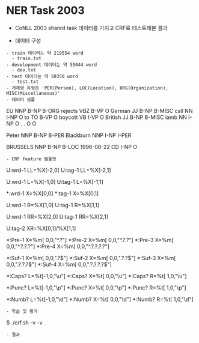 NER Task 2003
===

- CoNLL 2003 shared task 데이터를 가지고 CRF로 테스트해본 결과

- 데이터 구성
```
- train 데이터는 약 219554 word
  - train.txt
- development 데이터는 약 55044 word
  - dev.txt
- test 데이터는 약 50350 word
  - test.txt
- 개체명 유형은 'PER(Person), LOC(Location), ORG(Organization), MISC(Miscellaneous)'
- 데이터 샘플
```
EU NNP B-NP B-ORG
rejects VBZ B-VP O
German JJ B-NP B-MISC
call NN I-NP O
to TO B-VP O
boycott VB I-VP O
British JJ B-NP B-MISC
lamb NN I-NP O
. . O O

Peter NNP B-NP B-PER
Blackburn NNP I-NP I-PER

BRUSSELS NNP B-NP B-LOC
1996-08-22 CD I-NP O
```
- CRF feature 템플릿
```
U:wrd-1 LL=%X[-2,0]
U:tag-1 LL=%X[-2,1]

U:wrd-1 L=%X[-1,0]
U:tag-1 L=%X[-1,1]

*:wrd-1 X=%X[0,0]
*:tag-1 X=%X[0,1]

U:wrd-1 R=%X[1,0]
U:tag-1 R=%X[1,1]

U:wrd-1 RR=%X[2,0]
U:tag-1 RR=%X[2,1]

U:tag-2 XR=%X[0,1]/%X[1,1]

*:Pre-1 X=%m[ 0,0,"^.?"]
*:Pre-2 X=%m[ 0,0,"^.?.?"]
*:Pre-3 X=%m[ 0,0,"^.?.?.?"]
*:Pre-4 X=%m[ 0,0,"^.?.?.?.?"]

*:Suf-1 X=%m[ 0,0,".?$"]
*:Suf-2 X=%m[ 0,0,".?.?$"]
*:Suf-3 X=%m[ 0,0,".?.?.?$"]
*:Suf-4 X=%m[ 0,0,".?.?.?.?$"]

*:Caps? L=%t[-1,0,"\u"]
*:Caps? X=%t[ 0,0,"\u"]
*:Caps? R=%t[ 1,0,"\u"]

*:Punc? L=%t[-1,0,"\p"]
*:Punc? X=%t[ 0,0,"\p"]
*:Punc? R=%t[ 1,0,"\p"]

*:Numb? L=%t[-1,0,"\d"]
*:Numb? X=%t[ 0,0,"\d"]
*:Numb? R=%t[ 1,0,"\d"]
```
- 학습 및 평가
```
$ ./crf.sh -v -v
```
- 결과
```

```

